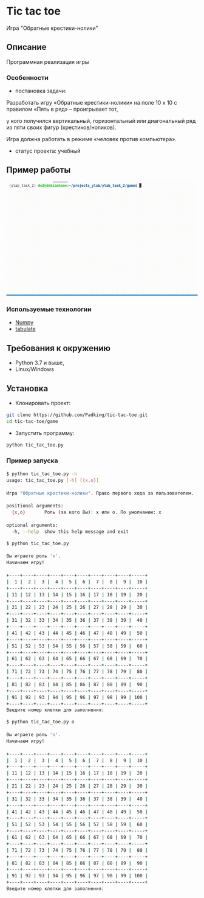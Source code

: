 # Tic tac toe

Игра "Обратные крестики-нолики"

## Описание

Программная реализация игры

### Особенности

- постановка задачи:

Разработать игру «Обратные крестики-нолики» на поле 10 x 10 с правилом «Пять в ряд» – проигрывает тот,

у кого получился вертикальный, горизонтальный или диагональный ряд из пяти своих фигур (крестиков/ноликов).

Игра должна работать в режиме «человек против компьютера».

- статус проекта: учебный

## Пример работы

![demo](screenshots/demo.gif)


### Используемые технологии

* [Numpy](https://numpy.org/doc/)
* [tabulate](https://pypi.org/project/tabulate/)

## Требования к окружению

* Python 3.7 и выше,
* Linux/Windows

## Установка

- Клонировать проект:
```sh
git clone https://github.com/Padking/tic-tac-toe.git
cd tic-tac-toe/game
```
- Запустить программу:
```sh
python tic_tac_toe.py
```

### Пример запуска

```sh
$ python tic_tac_toe.py -h
usage: tic_tac_toe.py [-h] [{x,o}]

Игра "Обратные крестики-нолики". Право первого хода за пользователем.

positional arguments:
  {x,o}       Роль (за кого Вы): x или o. По умолчанию: x

optional arguments:
  -h, --help  show this help message and exit
```

```sh
$ python tic_tac_toe.py

Вы играете роль 'x'.
Начинаем игру!

+----+----+----+----+----+----+----+----+----+-----+
|  1 |  2 |  3 |  4 |  5 |  6 |  7 |  8 |  9 |  10 |
+----+----+----+----+----+----+----+----+----+-----+
| 11 | 12 | 13 | 14 | 15 | 16 | 17 | 18 | 19 |  20 |
+----+----+----+----+----+----+----+----+----+-----+
| 21 | 22 | 23 | 24 | 25 | 26 | 27 | 28 | 29 |  30 |
+----+----+----+----+----+----+----+----+----+-----+
| 31 | 32 | 33 | 34 | 35 | 36 | 37 | 38 | 39 |  40 |
+----+----+----+----+----+----+----+----+----+-----+
| 41 | 42 | 43 | 44 | 45 | 46 | 47 | 48 | 49 |  50 |
+----+----+----+----+----+----+----+----+----+-----+
| 51 | 52 | 53 | 54 | 55 | 56 | 57 | 58 | 59 |  60 |
+----+----+----+----+----+----+----+----+----+-----+
| 61 | 62 | 63 | 64 | 65 | 66 | 67 | 68 | 69 |  70 |
+----+----+----+----+----+----+----+----+----+-----+
| 71 | 72 | 73 | 74 | 75 | 76 | 77 | 78 | 79 |  80 |
+----+----+----+----+----+----+----+----+----+-----+
| 81 | 82 | 83 | 84 | 85 | 86 | 87 | 88 | 89 |  90 |
+----+----+----+----+----+----+----+----+----+-----+
| 91 | 92 | 93 | 94 | 95 | 96 | 97 | 98 | 99 | 100 |
+----+----+----+----+----+----+----+----+----+-----+
Введите номер клетки для заполнения: 
```

```sh
$ python tic_tac_toe.py o

Вы играете роль 'o'.
Начинаем игру!

+----+----+----+----+----+----+----+----+----+-----+
|  1 |  2 |  3 |  4 |  5 |  6 |  7 |  8 |  9 |  10 |
+----+----+----+----+----+----+----+----+----+-----+
| 11 | 12 | 13 | 14 | 15 | 16 | 17 | 18 | 19 |  20 |
+----+----+----+----+----+----+----+----+----+-----+
| 21 | 22 | 23 | 24 | 25 | 26 | 27 | 28 | 29 |  30 |
+----+----+----+----+----+----+----+----+----+-----+
| 31 | 32 | 33 | 34 | 35 | 36 | 37 | 38 | 39 |  40 |
+----+----+----+----+----+----+----+----+----+-----+
| 41 | 42 | 43 | 44 | 45 | 46 | 47 | 48 | 49 |  50 |
+----+----+----+----+----+----+----+----+----+-----+
| 51 | 52 | 53 | 54 | 55 | 56 | 57 | 58 | 59 |  60 |
+----+----+----+----+----+----+----+----+----+-----+
| 61 | 62 | 63 | 64 | 65 | 66 | 67 | 68 | 69 |  70 |
+----+----+----+----+----+----+----+----+----+-----+
| 71 | 72 | 73 | 74 | 75 | 76 | 77 | 78 | 79 |  80 |
+----+----+----+----+----+----+----+----+----+-----+
| 81 | 82 | 83 | 84 | 85 | 86 | 87 | 88 | 89 |  90 |
+----+----+----+----+----+----+----+----+----+-----+
| 91 | 92 | 93 | 94 | 95 | 96 | 97 | 98 | 99 | 100 |
+----+----+----+----+----+----+----+----+----+-----+
Введите номер клетки для заполнения: 
```
